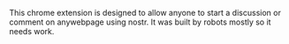 This chrome extension is designed to allow anyone to start a discussion or comment on anywebpage using nostr. It was built by robots mostly so it needs work.
